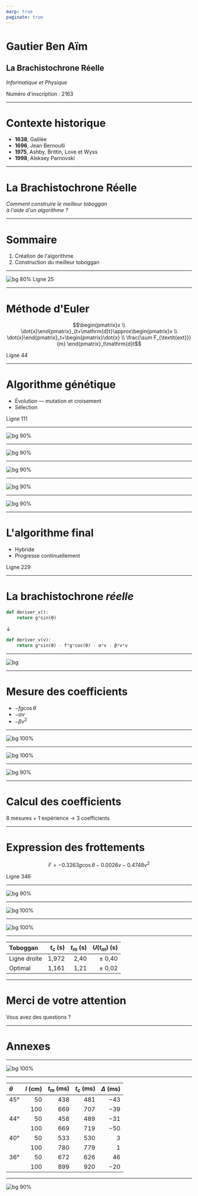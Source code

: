 ```yaml
---
marp: true
paginate: true
---
```


<!-- _paginate: false  -->
<!-- _class: lead codeline -->

# Gautier Ben Aïm
## La Brachistochrone Réelle
*Informatique et Physique*

Numéro d'inscription : 2163

---

# Contexte historique
* **1638**, Galilée
* **1696**, Jean Bernoulli
* **1975**, Ashby, Brittin, Love et Wyss
* **1998**, Aleksey Parnovski

---

<!-- _class: lead  -->

# La Brachistochrone Réelle
*Comment construire le meilleur toboggan<br>à l'aide d'un algorithme ?*

---

# Sommaire
1. Création de l'algorithme
2. Construction du meilleur toboggan

---

<!-- _class: codeline -->
![bg 80%](assets/representation.svg)
Ligne 25

---

<!-- _class: codeline -->

# Méthode d'Euler

$$\begin{pmatrix}x \\ \dot{x}\end{pmatrix}_{t+\mathrm{d}t}\approx\begin{pmatrix}x \\ \dot{x}\end{pmatrix}_t+\begin{pmatrix}\dot{x} \\ \frac{\sum F_{\textit{ext}}}{m} \end{pmatrix}_t\mathrm{d}t$$

Ligne 44

---

<!-- _class: codeline -->

# Algorithme génétique
* Évolution — mutation et croisement
* Sélection

Ligne 111

---

![bg 90%](assets/v1.svg)

---

![bg 90%](assets/v2.svg)

---

![bg 90%](assets/v2-double.svg)

---

![bg 90%](assets/v3.svg)

---

![bg 90%](assets/amelioration.svg)

---

<!-- _class: codeline -->

# L'algorithme final
* Hybride
* Progresse continuellement

Ligne 229

---

# La brachistochrone *réelle*

```python
def deriver_v():
    return g*sin(θ)
```

$\downarrow$

```python
def deriver_v(v):
    return g*sin(θ) - f*g*cos(θ) - α*v - β*v*v
```

---

<!-- _paginate: false -->
![bg](assets/de.jpg)

---

# Mesure des coefficients
* $-fg \cos \theta$
* $-\alpha v$
* $-\beta v^2$

---

<!-- _paginate: false -->
![bg 100%](assets/cycloide-et-reglable.jpg)

---

<!-- _paginate: false -->
![bg 100%](assets/mesure-frottements.jpg)

---

<!-- _paginate: true -->
![bg 90%](assets/latispro.png)

---

# Calcul des coefficients
8 mesures + 1 expérience $\rightarrow$ 3 coefficients

---

<!-- _class: codeline -->

# Expression des frottements
$$F = -0.3263 g \cos \theta - 0.0026 v - 0.4748 v^2$$

Ligne 346

---

![bg 90%](assets/toboggan.svg)

---

<!-- _paginate: false -->
![bg 100%](assets/optimal-et-droit.jpg)

---

<!-- _paginate: false -->
![bg 100%](assets/mesure-toboggan.jpg)

---

| Toboggan     | $t_c$ (s) | $t_m$ (s) | $U(t_m)$ (s) |
| :----------- | --------: | --------: | -----------: |
| Ligne droite |     1,972 |      2,40 |       ± 0,40 |
| Optimal      |     1,161 |      1,21 |       ± 0,02 |

---

# Merci de votre attention
Vous avez des questions ?

---

# Annexes

---

<!-- _paginate: false -->
![bg 100%](assets/comparaison.jpg)

---

| $\theta$ | $l$ (cm) | $t_m$ (ms) | $t_c$ (ms) | $\Delta$ (ms) |
| :------- | -------: | ---------: | ---------: | ------------: |
| 45°      |       50 |        438 |        481 |           −43 |
|          |      100 |        669 |        707 |           −39 |
| 44°      |       50 |        458 |        489 |           −31 |
|          |      100 |        669 |        719 |           −50 |
| 40°      |       50 |        533 |        530 |             3 |
|          |      100 |        780 |        779 |             1 |
| 36°      |       50 |        672 |        626 |            46 |
|          |      100 |        899 |        920 |           −20 |

---

![bg 90%](assets/euler.svg)
